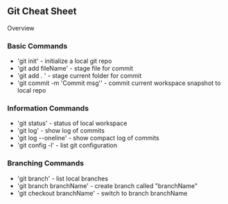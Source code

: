 ## Git Cheat Sheet


Overview

### Basic Commands
* 'git init' - initialize a local git repo
* 'git add fileName' - stage file for commit
* 'git add . ' - stage current folder for commit
* 'git commit -m 'Commit msg'' - commit current workspace snapshot to local repo

### Information Commands
* 'git status' - status of local workspace
* 'git log' - show log of commits
* 'git log --oneline' - show compact log of commits
* 'git config -l' - list git configuration

### Branching Commands
* 'git branch' - list local branches
* 'git branch branchName' - create branch called "branchName"
* 'git checkout branchName' - switch to branch branchName
